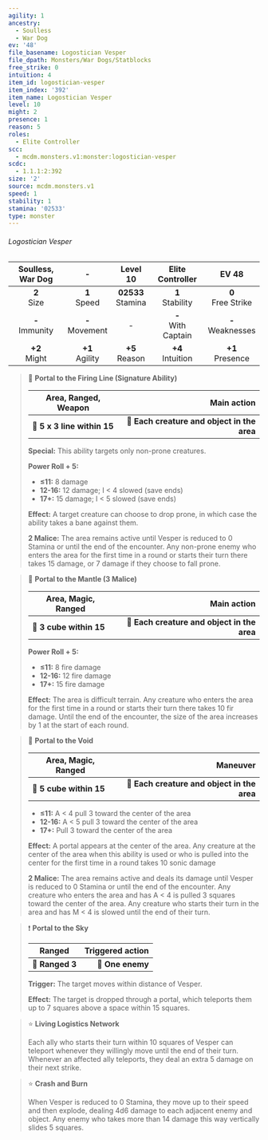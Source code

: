 ```yaml
---
agility: 1
ancestry:
  - Soulless
  - War Dog
ev: '48'
file_basename: Logostician Vesper
file_dpath: Monsters/War Dogs/Statblocks
free_strike: 0
intuition: 4
item_id: logostician-vesper
item_index: '392'
item_name: Logostician Vesper
level: 10
might: 2
presence: 1
reason: 5
roles:
  - Elite Controller
scc:
  - mcdm.monsters.v1:monster:logostician-vesper
scdc:
  - 1.1.1:2:392
size: '2'
source: mcdm.monsters.v1
speed: 1
stability: 1
stamina: '02533'
type: monster
---
```


###### Logostician Vesper

|  Soulless, War Dog  |          -          |        Level 10        |    Elite Controller     |         EV 48          |
| :-----------------: | :-----------------: | :--------------------: | :---------------------: | :--------------------: |
|   **2**<br/> Size   |  **1**<br/> Speed   | **02533**<br/> Stamina |  **1**<br/> Stability   | **0**<br/> Free Strike |
| **-**<br/> Immunity | **-**<br/> Movement |           -            | **-**<br/> With Captain | **-**<br/> Weaknesses  |
|  **+2**<br/> Might  | **+1**<br/> Agility |   **+5**<br/> Reason   |  **+4**<br/> Intuition  |  **+1**<br/> Presence  |

<!-- -->
> 🔳 **Portal to the Firing Line (Signature Ability)**
>
> | **Area, Ranged, Weapon**    |                             **Main action** |
> | --------------------------- | ------------------------------------------: |
> | **📏 5 x 3 line within 15** | **🎯 Each creature and object in the area** |
>
> **Special:** This ability targets only non-prone creatures.
>
> **Power Roll + 5:**
>
> - **≤11:** 8 damage
> - **12-16:** 12 damage; I < 4 slowed (save ends)
> - **17+:** 15 damage; I < 5 slowed (save ends)
>
> **Effect:** A target creature can choose to drop prone, in which case the ability takes a bane against them.
>
> **2 Malice:** The area remains active until Vesper is reduced to 0 Stamina or until the end of the encounter. Any non-prone enemy who enters the area for the first time in a round or starts their turn there takes 15 damage, or 7 damage if they choose to fall prone.

<!-- -->
> 🔳 **Portal to the Mantle (3 Malice)**
>
> | **Area, Magic, Ranged** |                             **Main action** |
> | ----------------------- | ------------------------------------------: |
> | **📏 3 cube within 15** | **🎯 Each creature and object in the area** |
>
> **Power Roll + 5:**
>
> - **≤11:** 8 fire damage
> - **12-16:** 12 fire damage
> - **17+:** 15 fire damage
>
> **Effect:** The area is difficult terrain. Any creature who enters the area for the first time in a round or starts their turn there takes 10 fir damage. Until the end of the encounter, the size of the area increases by 1 at the start of each round.

<!-- -->
> 🔳 **Portal to the Void**
>
> | **Area, Magic, Ranged** |                                **Maneuver** |
> | ----------------------- | ------------------------------------------: |
> | **📏 5 cube within 15** | **🎯 Each creature and object in the area** |
>
> - **≤11:** A < 4 pull 3 toward the center of the area
> - **12-16:** A < 5 pull 3 toward the center of the area
> - **17+:** Pull 3 toward the center of the area
>
> **Effect:** A portal appears at the center of the area. Any creature at the center of the area when this ability is used or who is pulled into the center for the first time in a round takes 10 sonic damage
>
> **2 Malice:** The area remains active and deals its damage until Vesper is reduced to 0 Stamina or until the end of the encounter. Any creature who enters the area and has A < 4 is pulled 3 squares toward the center of the area. Any creature who starts their turn in the area and has M < 4 is slowed until the end of their turn.

<!-- -->
> ❗️ **Portal to the Sky**
>
> | **Ranged**      | **Triggered action** |
> | --------------- | -------------------: |
> | **📏 Ranged 3** |     **🎯 One enemy** |
>
> **Trigger:** The target moves within distance of Vesper.
>
> **Effect:** The target is dropped through a portal, which teleports them up to 7 squares above a space within 15 squares.

<!-- -->
> ⭐️ **Living Logistics Network**
>
> Each ally who starts their turn within 10 squares of Vesper can teleport whenever they willingly move until the end of their turn. Whenever an affected ally teleports, they deal an extra 5 damage on their next strike.

<!-- -->
> ⭐️ **Crash and Burn**
>
> When Vesper is reduced to 0 Stamina, they move up to their speed and then explode, dealing 4d6 damage to each adjacent enemy and object. Any enemy who takes more than 14 damage this way vertically slides 5 squares.
